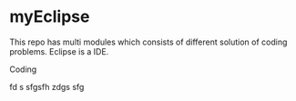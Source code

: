 # myEclipse
This repo has multi modules which consists of different solution of coding problems.
Eclipse is a IDE.

Coding

fd
s
sfgsfh
zdgs
sfg
